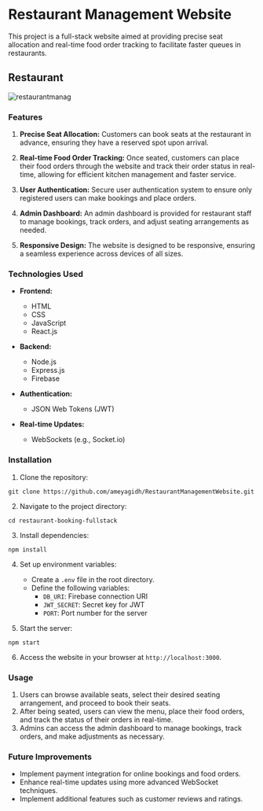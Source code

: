 # Restaurant Management Website
This project is a full-stack website aimed at providing precise seat allocation and real-time food order tracking to facilitate faster queues in restaurants.

## Restaurant
![restaurantmanag](https://github.com/ameyagidh/RestaurantManagementWebsite/assets/65457905/4b565f87-d334-43dc-89c6-826dfeeadff2)

### Features

1. **Precise Seat Allocation:** Customers can book seats at the restaurant in advance, ensuring they have a reserved spot upon arrival.

2. **Real-time Food Order Tracking:** Once seated, customers can place their food orders through the website and track their order status in real-time, allowing for efficient kitchen management and faster service.

3. **User Authentication:** Secure user authentication system to ensure only registered users can make bookings and place orders.

4. **Admin Dashboard:** An admin dashboard is provided for restaurant staff to manage bookings, track orders, and adjust seating arrangements as needed.

5. **Responsive Design:** The website is designed to be responsive, ensuring a seamless experience across devices of all sizes.

### Technologies Used

- **Frontend:**
  - HTML
  - CSS
  - JavaScript
  - React.js

- **Backend:**
  - Node.js
  - Express.js
  - Firebase

- **Authentication:**
  - JSON Web Tokens (JWT)

- **Real-time Updates:**
  - WebSockets (e.g., Socket.io)

### Installation

1. Clone the repository:

```
git clone https://github.com/ameyagidh/RestaurantManagementWebsite.git
```

2. Navigate to the project directory:

```
cd restaurant-booking-fullstack
```

3. Install dependencies:

```
npm install
```

4. Set up environment variables:

   - Create a `.env` file in the root directory.
   - Define the following variables:
     - `DB_URI`: Firebase connection URI
     - `JWT_SECRET`: Secret key for JWT
     - `PORT`: Port number for the server

5. Start the server:

```
npm start
```

6. Access the website in your browser at `http://localhost:3000`.

### Usage
1. Users can browse available seats, select their desired seating arrangement, and proceed to book their seats.
2. After being seated, users can view the menu, place their food orders, and track the status of their orders in real-time.
3. Admins can access the admin dashboard to manage bookings, track orders, and make adjustments as necessary.

### Future Improvements

- Implement payment integration for online bookings and food orders.
- Enhance real-time updates using more advanced WebSocket techniques.
- Implement additional features such as customer reviews and ratings.
